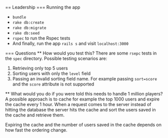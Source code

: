 == Leadership
=== Running the app
* `bundle`
* `rake db:create`
* `rake db:migrate`
* `rake db:seed`
* `rspec` to run the Rspec tests
* And finally, run the app `rails s` and visit `localhost:3000`

=== Questions
** How would you test this?
There are some `rsepc` tests in the `spec` directory. Possible testing scenarios are:
1. Retrieving only top 5 users
2. Sorting users with only the `level` field
3. Passing an invalid sorting field name. For example passing `sort=score` and the `score` attribute is not supported

** What would you do if you were told this needs to handle 1 million players?
A possible approach is to cache for example the top 1000 users and expire the cache every 1 hour. When a request comes to the server instead of hitting the database the server hits the cache and sort the users saved in the cache
and retrieve them. 

Expiring the cache and the number of users saved in the cache depends on how fast the ordering change.